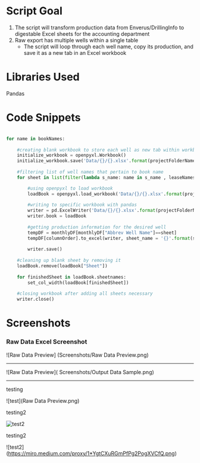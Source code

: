# Script Goal

1.  The script will transform production data from Enverus/DrillingInfo to digestable Excel sheets for the accounting department
2.  Raw export has multiple wells within a single table
    * The script will loop through each well name, copy its production, and save it as a new tab in an Excel workbook


# Libraries Used

Pandas


# Code Snippets

```python

for name in bookNames:
    
    #creating blank workbook to store each well as new tab within workbook
    initialize_workbook = openpyxl.Workbook()
    initialize_workbook.save('Data/{}/{}.xlsx'.format(projectFolderName, name.title()))
    
    #filtering list of well names that pertain to book name
    for sheet in list(filter(lambda s_name: name in s_name , leaseNames)):

        #using openpyxl to load workbook
        loadBook = openpyxl.load_workbook('Data/{}/{}.xlsx'.format(projectFolderName, name.title()))
        
        #writing to specific workbook with pandas
        writer = pd.ExcelWriter('Data/{}/{}.xlsx'.format(projectFolderName, name.title()), engine = 'openpyxl')
        writer.book = loadBook
        
        #getting production information for the desired well
        tempDF = monthlyDF[monthlyDF["Abbrev Well Name"]==sheet]
        tempDF[columnOrder].to_excel(writer, sheet_name = '{}'.format(sheet), index = False)
        
        writer.save()
        
    #cleaning up blank sheet by removing it   
    loadBook.remove(loadBook["Sheet"])   
    
    for finishedSheet in loadBook.sheetnames:
        set_col_width(loadBook[finishedSheet])
    
    #closing workbook after adding all sheets necessary
    writer.close()

```


# Screenshots

<h3> Raw Data Excel Screenshot </h3>
![Raw Data Preview]
(Screenshots/Raw Data Preview.png)

---

![Raw Data Preview](
Screenshots/Output Data Sample.png)


---

testing 

![test](Raw Data Preview.png)

testing2

![test2](https://miro.medium.com/proxy/1*YgtCXuRGmPfPg2PogXVCfQ.png)

testing2

![test2]
(https://miro.medium.com/proxy/1*YgtCXuRGmPfPg2PogXVCfQ.png)

